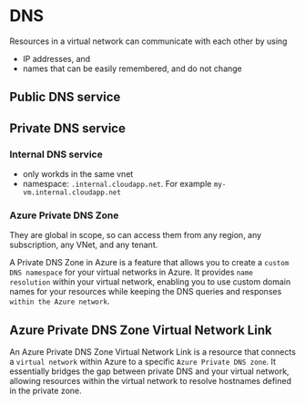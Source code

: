 # DNS

 Resources in a virtual network can communicate with each other by using 
 - IP addresses, and
 - names that can be easily remembered, and do not change

## Public DNS service

## Private DNS service
### Internal DNS service
- only workds in the same vnet
- namespace: `.internal.cloudapp.net`. For example `my-vm.internal.cloudapp.net`

### Azure Private DNS Zone
They are global in scope, so can access them from any region, any subscription, any VNet, and any tenant.

A Private DNS Zone in Azure is a feature that allows you to create a `custom DNS namespace` for your virtual networks in Azure. 
It provides `name resolution` within your virtual network, enabling you to use custom domain names for your resources 
while keeping the DNS queries and responses `within the Azure network`. 


## Azure Private DNS Zone Virtual Network Link
An Azure Private DNS Zone Virtual Network Link is a resource that connects a `virtual network` within Azure to a specific `Azure Private DNS zone`. 
It essentially bridges the gap between private DNS and your virtual network, allowing resources within the virtual network to resolve hostnames defined in the private zone.
